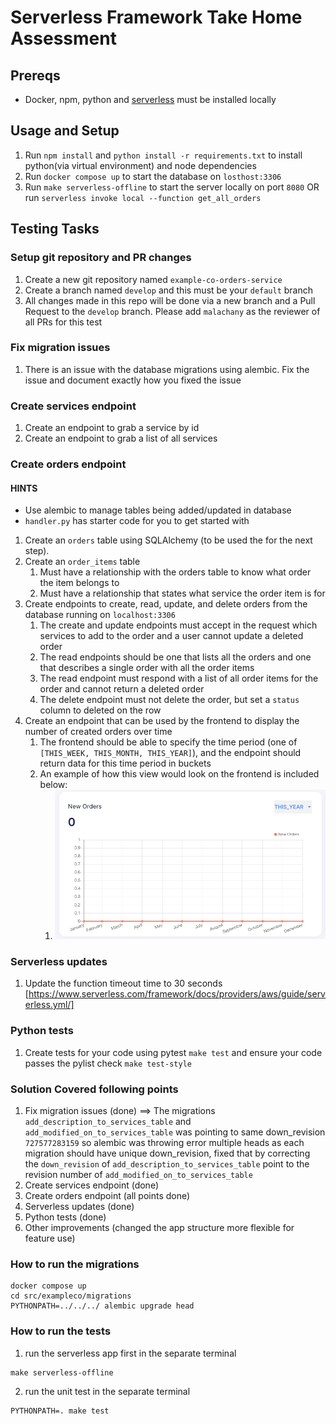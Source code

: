 # Serverless Framework Take Home Assessment

## Prereqs

- Docker, npm, python and [serverless](https://www.serverless.com/framework/docs/getting-started) must be installed locally

## Usage and Setup

1. Run `npm install` and `python install -r requirements.txt` to install python(via virtual environment) and node dependencies
2. Run `docker compose up` to start the database on `losthost:3306`
3. Run `make serverless-offline` to start the server locally on port `8080` OR run `serverless invoke local --function get_all_orders`

## Testing Tasks

### Setup git repository and PR changes

1. Create a new git repository named `example-co-orders-service`
2. Create a branch named `develop` and this must be your `default` branch
3. All changes made in this repo will be done via a new branch and a Pull Request to the `develop` branch. Please add `malachany` as the reviewer of all PRs for this test

### Fix migration issues

1. There is an issue with the database migrations using alembic. Fix the issue and document exactly how you fixed the issue

### Create services endpoint

1. Create an endpoint to grab a service by id
2. Create an endpoint to grab a list of all services

### Create orders endpoint

#### HINTS

- Use alembic to manage tables being added/updated in database
- `handler.py` has starter code for you to get started with

1. Create an `orders` table using SQLAlchemy (to be used the for the next step).
2. Create an `order_items` table
   1. Must have a relationship with the orders table to know what order the item belongs to
   2. Must have a relationship that states what service the order item is for
3. Create endpoints to create, read, update, and delete orders from the database running on `localhost:3306`
   1. The create and update endpoints must accept in the request which services to add to the order and a user cannot update a deleted order
   2. The read endpoints should be one that lists all the orders and one that describes a single order with all the order items
   3. The read endpoint must respond with a list of all order items for the order and cannot return a deleted order
   4. The delete endpoint must not delete the order, but set a `status` column to deleted on the row
4. Create an endpoint that can be used by the frontend to display the number of created orders over time
   1. The frontend should be able to specify the time period (one of `[THIS_WEEK, THIS_MONTH, THIS_YEAR]`), and the endpoint should return data for this time period in buckets
   2. An example of how this view would look on the frontend is included below:
      1. ![](./images/orders_graph.png)

### Serverless updates

1. Update the function timeout time to 30 seconds [https://www.serverless.com/framework/docs/providers/aws/guide/serverless.yml/]

### Python tests

1. Create tests for your code using pytest `make test` and ensure your code passes the pylist check `make test-style`


### Solution Covered following points
1. Fix migration issues (done) ==> The migrations `add_description_to_services_table` and `add_modified_on_to_services_table` was pointing to same down_revision `727577283159` so alembic was throwing error multiple heads as each migration should have unique down_revision, 
   fixed that by correcting the `down_revision` of `add_description_to_services_table` point to the revision number of `add_modified_on_to_services_table`
2. Create services endpoint (done)
3. Create orders endpoint (all points done)
4. Serverless updates (done)
5. Python tests (done)
6. Other improvements (changed the app structure more flexible for feature use)

### How to run the migrations
```shell
docker compose up
cd src/exampleco/migrations
PYTHONPATH=../../../ alembic upgrade head
```

### How to run the tests
1. run the serverless app first in the separate terminal
```shell
make serverless-offline
```
2. run the unit test in the separate terminal
```shell
PYTHONPATH=. make test
```
